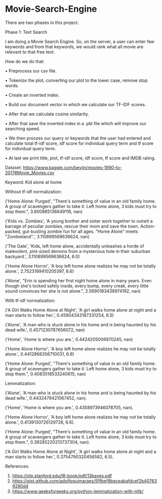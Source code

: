 # Movie-Search-Engine

There are two phases in this project.

Phase 1: Text Search

I am doing a Movie Search Engine. So, on the server, a user can enter few keywords and from that keywords, we would rank what all movie are relevant to that free text.

How do we do that:

•	Preprocess our csv file.

•	Tokenize the plot, converting our plot to the lower case, remove stop words.

•	Create an inverted index.

•	Build our document vector in which we calculate our TF-IDF scores.

•	After that we calculate cosine similarity.

•	After that save the inverted index in a .pkl file which will improve our searching speed.

•	We then process our query or keywords that the user had entered and calculate total tf-idf score, idf score for individual query 	 term and tf score for individual query term.

•	At last we print title, plot, tf-idf score, idf score, tf score and IMDB rating.

Dataset: https://www.kaggle.com/beyjin/movies-1990-to-2017#Movie_Movies.csv


Keyword: Kid alone at home

Without tf-idf normalization:

('Home Alone: Purged', "There's something of value in an old family home. A group of scavengers gather to take it. Left home alone, 3 kids must try to stop them.", 3.800885136649116, nan)

('Kids vs. Zombies', 'A young brother and sister work together to outwit a barrage of peculiar zombies, rescue their mom and save the town. Action-packed, gut-busting zombie fun for all ages. "Home Alone" meets "Zombieland".', 3.110899569636624, nan)

('The Gate', 'Kids, left home alone, accidentally unleashes a horde of malevolent, pint-sized demons from a mysterious hole in their suburban backyard.', 3.110899569636624, 6.0)

('Home Alone Horror', 'A boy left home alone realizes he may not be totally alone.', 2.7523199410205397, 6.6)

('Alone', "Erin is spending her first night home alone in many years. Even though she's locked safely inside, every bump, every creak, every little sound convinces her she is not alone.", 2.5690183438974192, nan)



With tf-idf normalization:

('A Girl Walks Home Alone at Night', 'A girl walks home alone at night and a man starts to follow her.', 0.45904343187331254, 6.5)

 ('Alone', 'A man who is stuck alone in his home and is being haunted by his dead wife.', 0.4571230787656072, nan)
 
('Home', 'Home is where you are.', 0.4424205006970245, nan)

('Home Alone Horror', 'A boy left home alone realizes he may not be totally alone.', 0.4412866356710031, 6.6)

('Home Alone: Purged', "There's something of value in an old family home. A group of scavengers gather to take it. Left home alone, 3 kids must try to stop them.", 0.4083518533240615, nan)

Lemmatization:

('Alone', 'A man who is stuck alone in his home and is being haunted by his dead wife.', 0.4432479421067452, nan).

 ('Home', 'Home is where you are.', 0.4358973946078705, nan).
	
('Home Alone Horror', 'A boy left home alone realizes he may not be totally alone.', 0.4139130726129726, 6.6).

('Home Alone: Purged', "There's something of value in an old family home. A group of scavengers gather to take it. Left home alone, 3 kids must try to stop them.", 0.39285220213737304, nan).

('A Girl Walks Home Alone at Night', 'A girl walks home alone at night and a man starts to follow her.', 0.3754790320456582, 6.5).


References:
1.	https://nlp.stanford.edu/IR-book/pdf/13bayes.pdf
2.	https://gist.github.com/adolfoguimaraes/91fbef8beceabafdcef2b407639290d4
3.	https://www.geeksforgeeks.org/python-lemmatization-with-nltk/

